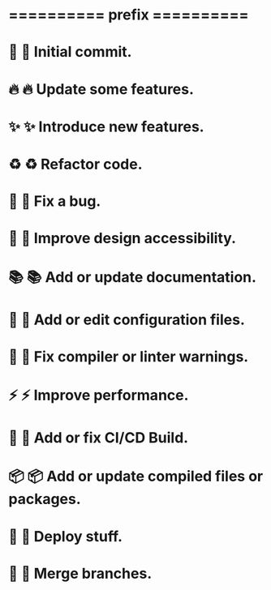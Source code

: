 

# ========== prefix ========== #
# 🌱 :seedling: Initial commit.
# 🔥 :fire: Update some features.
# ✨ :sparkles: Introduce new features.
# ♻️  :recycle: Refactor code.
# 🐛 :bug: Fix a bug.
# 🎨 :art: Improve design accessibility.
# 📚 :books: Add or update documentation.
# 🔧 :wrench: Add or edit configuration files.
# 🚨 :rotating_light: Fix compiler or linter warnings.
# ⚡️ :zap: Improve performance.
# 💚 :green_heart: Add or fix CI/CD Build.
# 📦️ :package: Add or update compiled files or packages.
# 🚀 :rocket: Deploy stuff.
# 🔀 :twisted_rightwards_arrows: Merge branches.
